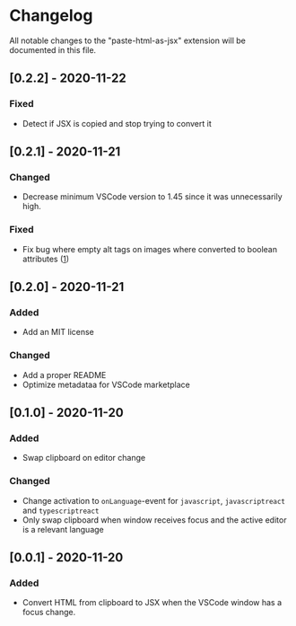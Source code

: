 # Changelog

All notable changes to the "paste-html-as-jsx" extension will be documented in
this file.

## [0.2.2] - 2020-11-22

### Fixed

-   Detect if JSX is copied and stop trying to convert it

## [0.2.1] - 2020-11-21

### Changed

-   Decrease minimum VSCode version to 1.45 since it was unnecessarily high.

### Fixed

-   Fix bug where empty alt tags on images where converted to boolean attributes
    ([1](https://github.com/leodr/paste-html-as-jsx/issues/1))

## [0.2.0] - 2020-11-21

### Added

-   Add an MIT license

### Changed

-   Add a proper README
-   Optimize metadataa for VSCode marketplace

## [0.1.0] - 2020-11-20

### Added

-   Swap clipboard on editor change

### Changed

-   Change activation to `onLanguage`-event for `javascript`, `javascriptreact`
    and `typescriptreact`
-   Only swap clipboard when window receives focus and the active editor is a
    relevant language

## [0.0.1] - 2020-11-20

### Added

-   Convert HTML from clipboard to JSX when the VSCode window has a focus
    change.
